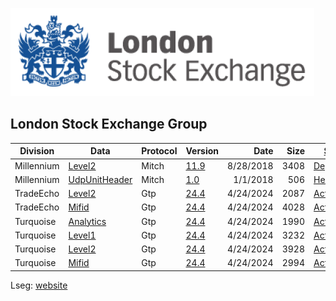 [![Lseg](https://github.com/Open-Markets-Initiative/Directory/blob/main/Organizations/Lseg/Images/Logo.png)](https://www.londonstockexchange.com)


## London Stock Exchange Group

| Division | Data | Protocol | Version | Date | Size | [Status][Omi.Glossary.Status] | [Testing][Omi.Glossary.Testing] | Specification |
| --- | --- | --- | --- | ---: | ---: | --- | --- | --- |
| Millennium | [Level2][Lseg.Millennium.Level2.Mitch.v11.9.Dissector] | Mitch | [11.9][Lseg.Millennium.Level2.Mitch.v11.9.Dissector] | 8/28/2018 | 3408 | [Deprecated][Omi.Glossary.Status.Deprecated] | [Beta][Omi.Glossary.Testing.Beta] | [url][Lseg.Millennium.Level2.Mitch.v11.9.Url] - [pdf][Lseg.Millennium.Level2.Mitch.v11.9.Pdf] |
| Millennium | [UdpUnitHeader][Lseg.Millennium.UdpUnitHeader.Mitch.v1.0.Dissector] | Mitch | [1.0][Lseg.Millennium.UdpUnitHeader.Mitch.v1.0.Dissector] | 1/1/2018 | 506 | [Header][Omi.Glossary.Status.Header] | [Beta][Omi.Glossary.Testing.Beta] | [url][Lseg.Millennium.UdpUnitHeader.Mitch.v1.0.Url] - [pdf][Lseg.Millennium.UdpUnitHeader.Mitch.v1.0.Pdf] |
| TradeEcho | [Level2][Lseg.TradeEcho.Level2.Gtp.v24.4.Dissector] | Gtp | [24.4][Lseg.TradeEcho.Level2.Gtp.v24.4.Dissector] | 4/24/2024 | 2087 | [Active][Omi.Glossary.Status.Active] | [Beta][Omi.Glossary.Testing.Beta] | [url][Lseg.TradeEcho.Level2.Gtp.v24.4.Url] - [pdf][Lseg.TradeEcho.Level2.Gtp.v24.4.Pdf] |
| TradeEcho | [Mifid][Lseg.TradeEcho.Mifid.Gtp.v24.4.Dissector] | Gtp | [24.4][Lseg.TradeEcho.Mifid.Gtp.v24.4.Dissector] | 4/24/2024 | 4028 | [Active][Omi.Glossary.Status.Active] | [Beta][Omi.Glossary.Testing.Beta] | [url][Lseg.TradeEcho.Mifid.Gtp.v24.4.Url] - [pdf][Lseg.TradeEcho.Mifid.Gtp.v24.4.Pdf] |
| Turquoise | [Analytics][Lseg.Turquoise.Analytics.Gtp.v24.4.Dissector] | Gtp | [24.4][Lseg.Turquoise.Analytics.Gtp.v24.4.Dissector] | 4/24/2024 | 1990 | [Active][Omi.Glossary.Status.Active] | [Beta][Omi.Glossary.Testing.Beta] | [url][Lseg.Turquoise.Analytics.Gtp.v24.4.Url] - [pdf][Lseg.Turquoise.Analytics.Gtp.v24.4.Pdf] |
| Turquoise | [Level1][Lseg.Turquoise.Level1.Gtp.v24.4.Dissector] | Gtp | [24.4][Lseg.Turquoise.Level1.Gtp.v24.4.Dissector] | 4/24/2024 | 3232 | [Active][Omi.Glossary.Status.Active] | [Beta][Omi.Glossary.Testing.Beta] | [url][Lseg.Turquoise.Level1.Gtp.v24.4.Url] - [pdf][Lseg.Turquoise.Level1.Gtp.v24.4.Pdf] |
| Turquoise | [Level2][Lseg.Turquoise.Level2.Gtp.v24.4.Dissector] | Gtp | [24.4][Lseg.Turquoise.Level2.Gtp.v24.4.Dissector] | 4/24/2024 | 3928 | [Active][Omi.Glossary.Status.Active] | [Beta][Omi.Glossary.Testing.Beta] | [url][Lseg.Turquoise.Level2.Gtp.v24.4.Url] - [pdf][Lseg.Turquoise.Level2.Gtp.v24.4.Pdf] |
| Turquoise | [Mifid][Lseg.Turquoise.Mifid.Gtp.v24.4.Dissector] | Gtp | [24.4][Lseg.Turquoise.Mifid.Gtp.v24.4.Dissector] | 4/24/2024 | 2994 | [Active][Omi.Glossary.Status.Active] | [Beta][Omi.Glossary.Testing.Beta] | [url][Lseg.Turquoise.Mifid.Gtp.v24.4.Url] - [pdf][Lseg.Turquoise.Mifid.Gtp.v24.4.Pdf] |


Lseg: [website](https://www.londonstockexchange.com "Go to London Stock Exchange Group")


[Omi.Glossary.Status]: https://github.com/Open-Markets-Initiative/Directory/blob/main/Glossary/Status.md "Protocol Deployment Status"
[Omi.Glossary.Status.Active]: https://github.com/Open-Markets-Initiative/Directory/blob/main/Glossary/Status.md "Deployment Status: Protocol is in active production"
[Omi.Glossary.Status.Deprecated]: https://github.com/Open-Markets-Initiative/Directory/blob/main/Glossary/Status.md "Deployment Status: Protocol is no longer in active use"
[Omi.Glossary.Status.Future]: https://github.com/Open-Markets-Initiative/Directory/blob/main/Glossary/Status.md "Deployment Status: Protocol is not yet deployed to an active production environment"
[Omi.Glossary.Status.Unknown]: https://github.com/Open-Markets-Initiative/Directory/blob/main/Glossary/Status.md "Deployment Status: Protocol deployment status is unknown"
[Omi.Glossary.Status.Header]: https://github.com/Open-Markets-Initiative/Directory/blob/main/Glossary/Status.md "Deployment Status: Header only protocol provided for debugging"
[Omi.Glossary.Testing]: https://github.com/Open-Markets-Initiative/Directory/blob/main/Glossary/Testing.md "Protocol Testing Status"
[Omi.Glossary.Testing.Verified]: https://github.com/Open-Markets-Initiative/Directory/blob/main/Glossary/Testing.md "Testing Status: Protocol has been tested on live data"
[Omi.Glossary.Testing.Incomplete]: https://github.com/Open-Markets-Initiative/Directory/blob/main/Glossary/Testing.md "Testing Status: Protocol has been tested on live data but contains known issues"
[Omi.Glossary.Testing.Beta]: https://github.com/Open-Markets-Initiative/Directory/blob/main/Glossary/Testing.md "Testing Status: Protocol has not been tested and structure is speculative"
[Omi.Glossary.Testing.Untested]: https://github.com/Open-Markets-Initiative/Directory/blob/main/Glossary/Testing.md "Testing Status: Protocol has not been tested on live data"

[Lseg.Millennium.Level2.Mitch.v11.9.Dissector]: https://github.com/Open-Markets-Initiative/wireshark-lua/blob/main/Lseg/Lseg_Millennium_Level2_Mitch_v11_9_Dissector.lua "Lseg Millennium Level2 Mitch v11.9 Wireshark Dissector"
[Lseg.Millennium.Level2.Mitch.v11.9.Url]: https://www.londonstockexchange.com/resources/trade-resources "London Stock Exchange Group 11.9 Url"
[Lseg.Millennium.Level2.Mitch.v11.9.Pdf]: https://github.com/Open-Markets-Initiative/Directory/blob/main/Organizations/Lseg/Specifications/Lse.Millennium.Level2.Mitch.v11.9.pdf "London Stock Exchange Group 11.9 Pdf"
[Lseg.Millennium.UdpUnitHeader.Mitch.v1.0.Dissector]: https://github.com/Open-Markets-Initiative/wireshark-lua/blob/main/Lseg/Lseg_Millennium_UdpUnitHeader_Mitch_v1_0_Dissector.lua "Lseg Millennium UdpUnitHeader Mitch v1.0 Wireshark Dissector"
[Lseg.Millennium.UdpUnitHeader.Mitch.v1.0.Url]: https://www.londonstockexchange.com/resources/trade-resources "London Stock Exchange Group 1.0 Url"
[Lseg.Millennium.UdpUnitHeader.Mitch.v1.0.Pdf]: https://github.com/Open-Markets-Initiative/Directory/blob/main/Organizations/Lseg/Specifications/Lseg.Millennium.Level2.Mitch.v11.9.pdf "London Stock Exchange Group 1.0 Pdf"
[Lseg.TradeEcho.Level2.Gtp.v24.4.Dissector]: https://github.com/Open-Markets-Initiative/wireshark-lua/blob/main/Lseg/Lseg_TradeEcho_Level2_Gtp_v24_4_Dissector.lua "Lseg TradeEcho Level2 Gtp v24.4 Wireshark Dissector"
[Lseg.TradeEcho.Level2.Gtp.v24.4.Url]: https://www.londonstockexchange.com/resources/equities-trading-resources/gtp-technical-specifications "London Stock Exchange Group 24.4 Url"
[Lseg.TradeEcho.Level2.Gtp.v24.4.Pdf]: https://github.com/Open-Markets-Initiative/Directory/blob/main/Organizations/Lseg/Specifications/Lseg.TradeEcho.Gtp.v24.4.pdf "London Stock Exchange Group 24.4 Pdf"
[Lseg.TradeEcho.Mifid.Gtp.v24.4.Dissector]: https://github.com/Open-Markets-Initiative/wireshark-lua/blob/main/Lseg/Lseg_TradeEcho_Mifid_Gtp_v24_4_Dissector.lua "Lseg TradeEcho Mifid Gtp v24.4 Wireshark Dissector"
[Lseg.TradeEcho.Mifid.Gtp.v24.4.Url]: https://www.londonstockexchange.com/resources/equities-trading-resources/gtp-technical-specifications "London Stock Exchange Group 24.4 Url"
[Lseg.TradeEcho.Mifid.Gtp.v24.4.Pdf]: https://github.com/Open-Markets-Initiative/Directory/blob/main/Organizations/Lseg/Specifications/Lseg.TradeEcho.Gtp.v24.4.pdf "London Stock Exchange Group 24.4 Pdf"
[Lseg.Turquoise.Level1.Gtp.v24.4.Dissector]: https://github.com/Open-Markets-Initiative/wireshark-lua/blob/main/Lseg/Lseg_Turquoise_Level1_Gtp_v24_4_Dissector.lua "Lseg Turquoise Level1 Gtp v24.4 Wireshark Dissector"
[Lseg.Turquoise.Level1.Gtp.v24.4.Url]: https://www.londonstockexchange.com/resources/equities-trading-resources/gtp-technical-specifications "London Stock Exchange Group 24.4 Url"
[Lseg.Turquoise.Level1.Gtp.v24.4.Pdf]: https://github.com/Open-Markets-Initiative/Directory/blob/main/Organizations/Lseg/Specifications/Lseg.Turquoise.Gtp.v24.4.pdf "London Stock Exchange Group 24.4 Pdf"
[Lseg.Turquoise.Level2.Gtp.v24.4.Dissector]: https://github.com/Open-Markets-Initiative/wireshark-lua/blob/main/Lseg/Lseg_Turquoise_Level2_Gtp_v24_4_Dissector.lua "Lseg Turquoise Level2 Gtp v24.4 Wireshark Dissector"
[Lseg.Turquoise.Level2.Gtp.v24.4.Url]: https://www.londonstockexchange.com/resources/equities-trading-resources/gtp-technical-specifications "London Stock Exchange Group 24.4 Url"
[Lseg.Turquoise.Level2.Gtp.v24.4.Pdf]: https://github.com/Open-Markets-Initiative/Directory/blob/main/Organizations/Lseg/Specifications/Lseg.Turquoise.Gtp.v24.4.pdf "London Stock Exchange Group 24.4 Pdf"
[Lseg.Turquoise.Mifid.Gtp.v24.4.Dissector]: https://github.com/Open-Markets-Initiative/wireshark-lua/blob/main/Lseg/Lseg_Turquoise_Mifid_Gtp_v24_4_Dissector.lua "Lseg Turquoise Mifid Gtp v24.4 Wireshark Dissector"
[Lseg.Turquoise.Mifid.Gtp.v24.4.Url]: https://www.londonstockexchange.com/resources/equities-trading-resources/gtp-technical-specifications "London Stock Exchange Group 24.4 Url"
[Lseg.Turquoise.Mifid.Gtp.v24.4.Pdf]: https://github.com/Open-Markets-Initiative/Directory/blob/main/Organizations/Lseg/Specifications/Lseg.Turquoise.Gtp.v24.4.pdf "London Stock Exchange Group 24.4 Pdf"
[Lseg.Turquoise.Analytics.Gtp.v24.4.Dissector]: https://github.com/Open-Markets-Initiative/wireshark-lua/blob/main/Lseg/Lseg_Turquoise_Analytics_Gtp_v24_4_Dissector.lua "Lseg Turquoise Analytics Gtp v24.4 Wireshark Dissector"
[Lseg.Turquoise.Analytics.Gtp.v24.4.Url]: https://www.londonstockexchange.com/resources/equities-trading-resources/gtp-technical-specifications "London Stock Exchange Group 24.4 Url"
[Lseg.Turquoise.Analytics.Gtp.v24.4.Pdf]: https://github.com/Open-Markets-Initiative/Directory/blob/main/Organizations/Lseg/Specifications/Lseg.Turquoise.Gtp.v24.4.pdf "London Stock Exchange Group 24.4 Pdf"
